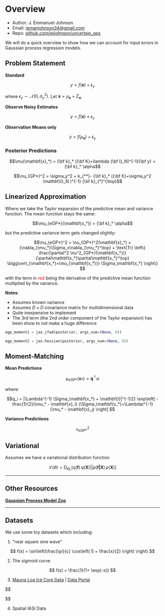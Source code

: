 # Overview

* Author: J. Emmanuel Johnson
* Email: jemanjohnson34@gmail.com
* Repo: [github.com/jejjohnson/uncertain_gps](https://github.com/jejjohnson/uncertain_gps)



We will do a quick overview to show how we can account for input errors in Gaussian process regression models.


## Problem Statement


**Standard**

$$y = f(\mathbf{x}) + \epsilon_y$$

where $\epsilon_y \sim \mathcal{N}(0, \sigma_y^2)$. Let $\mathbf{x} = \mu_\mathbf{x} + \Sigma_\mathbf{x}$.

**Observe Noisy Estimates**

$$y = f(\mathbf{x}) + \epsilon_y$$

**Observation Means only**



$$y = f(\mu_\mathbf{x}) + \epsilon_y$$

### Posterior Predictions

$$\mu(\mathbf{x}_*) = {\bf k}_* ({\bf K}+\lambda {\bf I}_N)^{-1}{\bf y} = {\bf k}_* \alpha$$

$$\nu_{GP*}^2 =  \sigma_y^2 + k_{**}- {\bf k}_* ({\bf K}+\sigma_y^2 \mathbf{I}_N )^{-1} {\bf k}_{*}^{\top}$$



## Linearized Approximation

Where we take the Taylor expansion of the predictive mean and variance function. The mean function stays the same:

$$\mu_{eGP*}(\mathbf{x_*}) = {\bf k}_* \alpha$$

but the predictive variance term gets changed slightly:

$$\nu_{eGP*}^2 =  
\nu_{GP*}^2(\mathbf{x}_*)  +
{\nabla_{\mu_*}\Sigma_x\nabla_{\mu_*}^\top} +
\text{Tr} \left\{  
  \frac{\partial^2 \nu^2_{GP*}(\mathbf{x_*})}{\partial\mathbf{x_*}\partial\mathbf{x_*}^\top} \bigg\vert_{\mathbf{x_*}=\mu_{\mathbf{x_*}}} \Sigma_\mathbf{x_*}
\right\}
$$

with the term in <font color="red">red</font> being the derivative of the predictive mean function multiplied by the variance.

**Notes**:
* Assumes known variance
* Assumes $D\times D$ covariance matrix for multidimensional data
* Quite inexpensive to implement
* The 3rd term (the 2nd order component of the Taylor expansion) has been show to not make a huge difference

```python
egp_moment1 = jax.jfwd(posterior, args_num=(None, 0))
```

```python
egp_moment2 = jax.hessian(posterior, args_num=(None, 0))
```


## Moment-Matching


**Mean Predictions**

$$\mu_{eGP*}(\mathbf{x_*}) = \mathbf{q}^\top \alpha$$

where:

$$q_i =
|\Lambda^{-1} \Sigma_\mathbf{x_*} + \mathbf{I}|^{-1/2}
\exp\left[ 
  -\frac{1}{2}(\mu_* - \mathbf{x}_i)
  (\Sigma_\mathbf{x_*}+\Lambda)^{-1}
  (\mu_* - \mathbf{x}_j)
\right]
$$

**Variance Predictions**

$$\nu_{eGP*}^2 $$



## Variational

Assumes we have a variational distribution function

$$\mathcal{L}(\theta) = \text{D}_{\text{KL}}\left[ q(\mathbf{f})\, q(\mathbf{X}) || p(\mathbf{f|X})\, p(\mathbf{X}) \right]$$


---

## Other Resources


[**Gaussian Process Model Zoo**](https://jejjohnson.github.io/gp_model_zoo/#/)


---

## Datasets

We use some toy datasets which including: 

1. "near square sine wave"

$$
f(x) = \sin\left(\frac{\pi}{c} \cos\left( 5 + \frac{x}{2} \right)  \right)
$$

2. The sigmoid curve

$$
f(x) = \frac{1}{1+ \exp(-x)}
$$

3. [Mauna Loa Ice Core Data](https://bwengals.github.io/mauna-loa-example-2-ice-core-data.html) | [Data Portal](https://geosci.uchicago.edu/~rtp1/PrinciplesPlanetaryClimate/Data/dataPortal.html)

$$

$$

4. Spatial IASI Data


